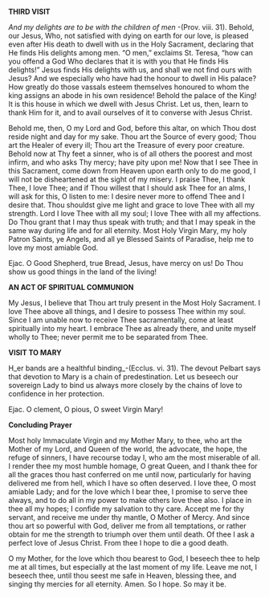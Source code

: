 
**THIRD VISIT**

_And my delights are to be with the children of men_ -(Prov. viii. 31). Behold, our Jesus, Who, not satisfied with dying on earth for our love, is pleased even after His death to dwell with us in the Holy Sacrament, declaring that He finds His delights among men. “O men,” exclaims St. Teresa, “how can you offend a God Who declares that it is with you that He finds His delights!” Jesus finds His delights with us, and shall we not find ours with Jesus? And we especially who have had the honour to dwell in His palace? How greatly do those vassals esteem themselves honoured to whom the king assigns an abode in his own residence! Behold the palace of the King! It is this house in which we dwell with Jesus Christ. Let us, then, learn to thank Him for it, and to avail ourselves of it to converse with Jesus Christ.

Behold me, then, O my Lord and God, before this altar, on which Thou dost reside night and day for my sake. Thou art the Source of every good; Thou art the Healer of every ill; Thou art the Treasure of every poor creature. Behold now at Thy feet a sinner, who is of all others the poorest and most infirm, and who asks Thy mercy; have pity upon me! Now that I see Thee in this Sacrament, come down from Heaven upon earth only to do me good, I will not be disheartened at the sight of my misery. I praise Thee, I thank Thee, I love Thee; and if Thou willest that I should ask Thee for an alms, I will ask for this, O listen to me: I desire never more to offend Thee and I desire that. Thou shouldst give me light and grace to love Thee with all my strength. Lord I love Thee with all my soul; I love Thee with all my affections. Do Thou grant that I may thus speak with truth; and that I may speak in the same way during life and for all eternity. Most Holy Virgin Mary, my holy Patron Saints, ye Angels, and all ye Blessed Saints of Paradise, help me to love my most amiable God.

Ejac. O Good Shepherd, true Bread, Jesus, have mercy on us! Do Thou show us good things in the land of the living!

**AN ACT OF SPIRITUAL COMMUNION**

My Jesus, I believe that Thou art truly present in the Most Holy Sacrament. I love Thee above all things, and I desire to possess Thee within my soul. Since I am unable now to receive Thee sacramentally, come at least spiritually into my heart. I embrace Thee as already there, and unite myself wholly to Thee; never permit me to be separated from Thee.

**VISIT TO MARY**

H_er bands are a healthful binding_-(Ecclus. vi. 31). The devout Pelbart says that devotion to Mary is a chain of predestination. Let us beseech our sovereign Lady to bind us always more closely by the chains of love to confidence in her protection.

Ejac. O clement, O pious, O sweet Virgin Mary!

**Concluding Prayer**

Most holy Immaculate Virgin and my Mother Mary, to thee, who art the Mother of my Lord, and Queen of the world, the advocate, the hope, the refuge of sinners, I have recourse today I, who am the most miserable of all. I render thee my most humble homage, O great Queen, and I thank thee for all the graces thou hast conferred on me until now, particularly for having delivered me from hell, which I have so often deserved. I love thee, O most amiable Lady; and for the love which I bear thee, I promise to serve thee always, and to do all in my power to make others love thee also. I place in thee all my hopes; I confide my salvation to thy care. Accept me for thy servant, and receive me under thy mantle, O Mother of Mercy. And since thou art so powerful with God, deliver me from all temptations, or rather obtain for me the strength to triumph over them until death. Of thee I ask a perfect love of Jesus Christ. From thee I hope to die a good death.

O my Mother, for the love which thou bearest to God, I beseech thee to help me at all times, but especially at the last moment of my life. Leave me not, I beseech thee, until thou seest me safe in Heaven, blessing thee, and singing thy mercies for all eternity. Amen. So I hope. So may it be.

